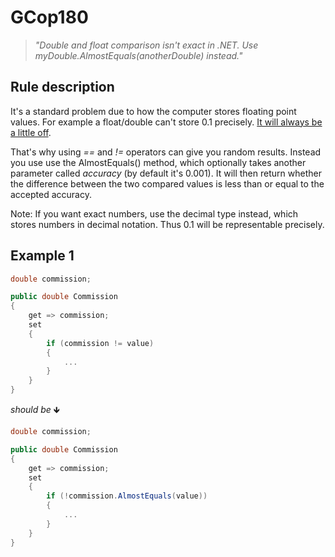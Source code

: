 ﻿# GCop180

> *"Double and float comparison isn't exact in .NET. Use myDouble.AlmostEquals(anotherDouble) instead."*


## Rule description
It's a standard problem due to how the computer stores floating point values. For example a float/double can't store 0.1 precisely. [It will always be a little off](https://stackoverflow.com/questions/1398753/comparing-double-values-in-c-sharp). 

That's why using *==* and *!=* operators can give you random results. Instead you use use the AlmostEquals() method, which optionally takes another parameter called *accuracy* (by default it's 0.001). It will then return whether the difference between the two compared values is less than or equal to the accepted accuracy.

Note: If you want exact numbers, use the decimal type instead, which stores numbers in decimal notation. Thus 0.1 will be representable precisely.

## Example 1
```csharp
double commission;

public double Commission
{
    get => commission;    
    set
    {
    	if (commission != value)
    	{
            ...
    	}
    }
}
```
*should be* 🡻

```csharp
double commission;

public double Commission
{
    get => commission;    
    set
    {
    	if (!commission.AlmostEquals(value))
    	{
            ...
    	}
    }
}
```
